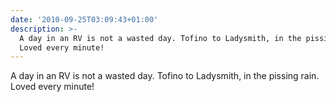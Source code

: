 ```yaml
---
date: '2010-09-25T03:09:43+01:00'
description: >-
  A day in an RV is not a wasted day. Tofino to Ladysmith, in the pissing rain.
  Loved every minute!
---
```

A day in an RV is not a wasted day. Tofino to Ladysmith, in the pissing rain. Loved every minute!
